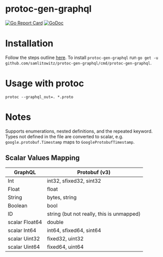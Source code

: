 # protoc-gen-graphql
[![Go Report Card](https://goreportcard.com/badge/github.com/samlitowitz/protoc-gen-graphql)](https://goreportcard.com/report/github.com/samlitowitz/protoc-gen-graphql)
[![GoDoc](https://godoc.org/github.com/samlitowitz/protoc-gen-graphql/pkg/protoc-gen-graphql/generator?status.svg)](https://godoc.org/github.com/samlitowitz/protoc-gen-graphql/pkg/protoc-gen-graphql/generator)

# Installation
Follow the steps outline [here](https://github.com/golang/protobuf).
To install `protoc-gen-graphql` run `go get -u github.com/samlitowitz/protoc-gen-graphql/cmd/protoc-gen-graphql`. 

# Usage with protoc
`protoc --graphql_out=. *.proto`

# Notes

Supports enumerations, nested definitions, and the repeated keyword. 
Types not defined in the file are converted to scalar, e.g. `google.protobuf.Timestamp` maps to `GoogleProtobufTimestamp`.

## Scalar Values Mapping
| GraphQL | Protobuf (v3) | 
| --- | --- |
| Int | int32, sfixed32, sint32 |
| Float | float |
| String | bytes, string |
| Boolean | bool |
| ID | string (but not really, this is unmapped) |
| scalar Float64 | double |
| scalar Int64 | int64, sfixed64, sint64 |
| scalar Uint32 | fixed32, uint32 |
| scalar Uint64 | fixed64, uint64 |


